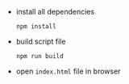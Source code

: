- install all dependencies
  ```shell
  npm install
  ```

- build script file
  ```
  npm run build
  ```

- open `index.html` file in browser
